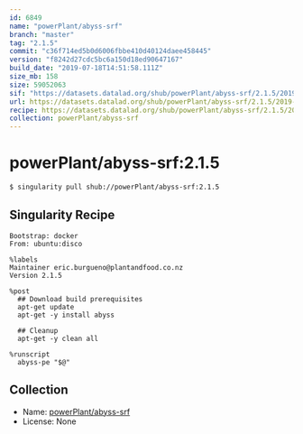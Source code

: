 ```yaml
---
id: 6849
name: "powerPlant/abyss-srf"
branch: "master"
tag: "2.1.5"
commit: "c36f714ed5b0d6006fbbe410d40124daee458445"
version: "f8242d27cdc5bc6a150d18ed90647167"
build_date: "2019-07-18T14:51:58.111Z"
size_mb: 158
size: 59052063
sif: "https://datasets.datalad.org/shub/powerPlant/abyss-srf/2.1.5/2019-07-18-c36f714e-f8242d27/f8242d27cdc5bc6a150d18ed90647167.simg"
url: https://datasets.datalad.org/shub/powerPlant/abyss-srf/2.1.5/2019-07-18-c36f714e-f8242d27/
recipe: https://datasets.datalad.org/shub/powerPlant/abyss-srf/2.1.5/2019-07-18-c36f714e-f8242d27/Singularity
collection: powerPlant/abyss-srf
---
```


# powerPlant/abyss-srf:2.1.5

```bash
$ singularity pull shub://powerPlant/abyss-srf:2.1.5
```

## Singularity Recipe

```singularity
Bootstrap: docker
From: ubuntu:disco

%labels
Maintainer eric.burgueno@plantandfood.co.nz
Version 2.1.5

%post
  ## Download build prerequisites
  apt-get update
  apt-get -y install abyss
  
  ## Cleanup
  apt-get -y clean all

%runscript
  abyss-pe "$@"
```

## Collection

 - Name: [powerPlant/abyss-srf](https://github.com/powerPlant/abyss-srf)
 - License: None

